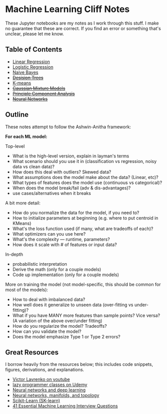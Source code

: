 # Machine Learning Cliff Notes

These Jupyter notebooks are my notes as I work through this stuff. I make no guarantee that these are correct. If you find an error or something that's unclear, please let me know. 

## Table of Contents

 - [Linear Regression](linear_regression.ipynb)
 - [Logistic Regression](logistic_regression.ipynb)
 - [Naive Bayes](naive_bayes.ipynb)
 - ~~[Desision Trees](desision_trees.ipynb)~~
 - [K-means](kmeans.ipynb)
 - ~~[Gaussian Mixture Models](gmm.ipynb)~~
 - ~~[Principle Component Analysis](pca.ipynb)~~
 - ~~[Neural Networks](neural_networks.ipynb)~~


## Outline

These notes attempt to follow the Ashwin-Anitha framework:

**For each ML model:**

Top-level
 - What is the high-level version, explain in layman's terms
 - What scenario should you use it in (classification vs regression, noisy data vs clean data)?
 - How does this deal with outliers? Skewed data?
 - What assumptions does the model make about the data? (Linear, etc)?
 - What types of features does the model use (continuous vs categorical)?
 - When does the model break/fail (adv & dis-advantages)?
 - use cases/alternatives when it breaks

A bit more detail:
 - How do you normalize the data for the model, if you need to?
 - How to initialize parameters at beginning (e.g. where to put centroid in KMeans)
 - What's the loss function used (if many, what are tradeoffs of each)?
 - What optimizers can you use here?
 - What's the complexity — runtime, parameters?
 - How does it scale with # of features or input data?
 
In-depth
 - probabilistic interpretation
 - Derive the math (only for a couple models)
 - Code up implementation (only for a couple models)

More on training the model (not model-specific, this should be common for most of the models):
 - How to deal with imbalanced data?
 - How well does it generalize to unseen data (over-fitting vs under-fitting)?
 - What if you have MANY more features than sample points? Vice versa? (A variation of the above over/under fitting)
 - How do you regularize the model? Tradeoffs?
 - How can you validate the model?
 - Does the model emphasize Type 1 or Type 2 errors?


## Great Resources

I borrow heavily from the resources below; this includes code snippets, figures, derivations, and explanations.

 - [Victor Lavrenko on youtube](https://www.youtube.com/channel/UCs7alOMRnxhzfKAJ4JjZ7Wg)
 - [lazy programmer classes on Udemy](https://www.udemy.com/user/lazy-programmer/)
 - [Neural networks and deep learning](http://neuralnetworksanddeeplearning.com)
 - [Neural networks, manifolds, and topology](http://colah.github.io/posts/2014-03-NN-Manifolds-Topology/)
 - [Scikit-Learn (SK-learn)](http://scikit-learn.org/stable/)
 - [41 Essential Machine Learning Interview Questions](https://www.springboard.com/blog/machine-learning-interview-questions/)
